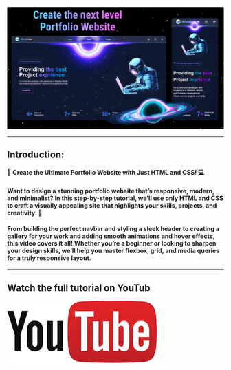
<a href="https://www.youtube.com/watch?v=R6VzUQpP2Q4" target="_blank">
  <img src="./images/thum galaxy.png" alt="Thumbnail"/>
</a>


---
## Introduction: 

#### 🎥 Create the Ultimate Portfolio Website with Just HTML and CSS! 💻

#### Want to design a stunning portfolio website that’s responsive, modern, and minimalist? In this step-by-step tutorial, we’ll use only HTML and CSS to craft a visually appealing site that highlights your skills, projects, and creativity. 🌟

#### From building the perfect navbar and styling a sleek header to creating a gallery for your work and adding smooth animations and hover effects, this video covers it all! Whether you’re a beginner or looking to sharpen your design skills, we’ll help you master flexbox, grid, and media queries for a truly responsive layout.


---
## Watch the full tutorial on YouTub
<a href="https://www.youtube.com/watch?v=R6VzUQpP2Q4">
  <img src="./images/youtube.png" alt="youtube"/>
</a>